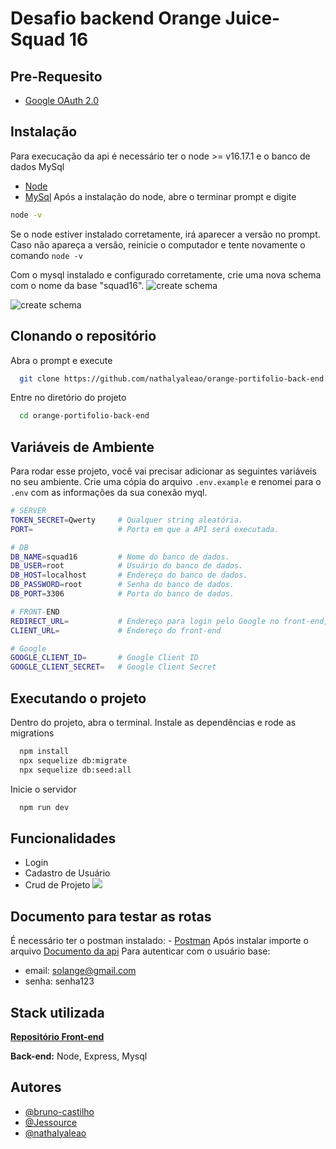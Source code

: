 # Desafio backend Orange Juice- Squad 16
## Pre-Requesito
- [Google OAuth 2.0](https://clerk.com/blog/oauth2-react-user-authorization?utm_source=www.google.com&utm_medium=referral&utm_campaign=none)

## Instalação
Para execucação da api é necessário ter o node >= v16.17.1 e o banco de dados MySql
- [Node](https://nodejs.org/en)
- [MySql](https://dev.mysql.com/downloads/)
Após a instalação do node, abre o terminar prompt e digite
```bash
node -v
```
Se o node estiver instalado corretamente, irá aparecer a versão no prompt. Caso não apareça a versão, reinicie o computador e tente novamente o comando ```node -v```

Com o mysql instalado e configurado corretamente, crie uma nova schema com o nome da base "squad16".
![create schema](https://raw.githubusercontent.com/nathalyaleao/orange-portifolio-back-end/main/src/docs/mysqlScreen2.png)

![create schema](https://raw.githubusercontent.com/nathalyaleao/orange-portifolio-back-end/main/src/docs/mysqlScreen.png)
## Clonando o repositório
Abra o prompt e execute

```bash
  git clone https://github.com/nathalyaleao/orange-portifolio-back-end.git
```

Entre no diretório do projeto

```bash
  cd orange-portifolio-back-end
```


## Variáveis de Ambiente

Para rodar esse projeto, você vai precisar adicionar as seguintes variáveis no seu ambiente. Crie uma cópia do arquivo ```.env.example``` e renomei para o ```.env``` com as informações da sua conexão myql.

```bash
# SERVER
TOKEN_SECRET=Qwerty     # Qualquer string aleatória.
PORT=                   # Porta em que a API será executada.

# DB
DB_NAME=squad16         # Nome do banco de dados.
DB_USER=root            # Usuário do banco de dados.
DB_HOST=localhost       # Endereço do banco de dados.
DB_PASSWORD=root        # Senha do banco de dados.
DB_PORT=3306            # Porta do banco de dados.

# FRONT-END
REDIRECT_URL=           # Endereço para login pelo Google no front-end, algo como ${host}/auth/callback
CLIENT_URL=             # Endereço do front-end

# Google
GOOGLE_CLIENT_ID=       # Google Client ID
GOOGLE_CLIENT_SECRET=   # Google Client Secret


```


## Executando o projeto
Dentro do projeto, abra o terminal. Instale as dependências e rode as migrations

```bash
  npm install
  npx sequelize db:migrate
  npx sequelize db:seed:all
```

Inicie o servidor

```bash
  npm run dev
```

## Funcionalidades

- Login
- Cadastro de Usuário
- Crud de Projeto
![](https://raw.githubusercontent.com/nathalyaleao/orange-portifolio-back-end/main/src/docs/modelagem.png)

## Documento para testar as rotas
É necessário ter o postman instalado: - [Postman](https://www.postman.com/downloads/) 
Após instalar importe o arquivo [Documento da api](https://github.com/nathalyaleao/orange-portifolio-back-end/blob/main/src/docs/API%20documentation.postman_collection.json)
Para autenticar com o usuário base:
- email: solange@gmail.com
- senha: senha123


## Stack utilizada

[**Repositório Front-end**](https://github.com/bruno-castilho/orange-portfolio-front-end) 

**Back-end:** Node, Express, Mysql


## Autores

- [@bruno-castilho](https://github.com/bruno-castilho)
- [@Jessource](https://github.com/Jessource)
- [@nathalyaleao](https://github.com/nathalyaleao)
